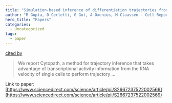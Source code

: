 ```yaml
---
title: "Simulation-based inference of differentiation trajectories from RNA velocity fields"
author: "R Gupta, D Cerletti, G Gut, A Oxenius, M Claassen - Cell Reports Methods, 2022 - Elsevier"
hero_title: "Papers"
categories:
  - Uncategorized
tags:
  - paper
---
```

[cited by](https://scholar.google.com/scholar?cites=2625108809264800670&as_sdt=5,36&sciodt=0,36&hl=en&num=20)

>We report Cytopath, a method for trajectory inference that takes advantage of transcriptional activity information from the RNA velocity of single cells to perform trajectory …

Link to paper: [https://www.sciencedirect.com/science/article/pii/S2667237522002569](https://www.sciencedirect.com/science/article/pii/S2667237522002569)

